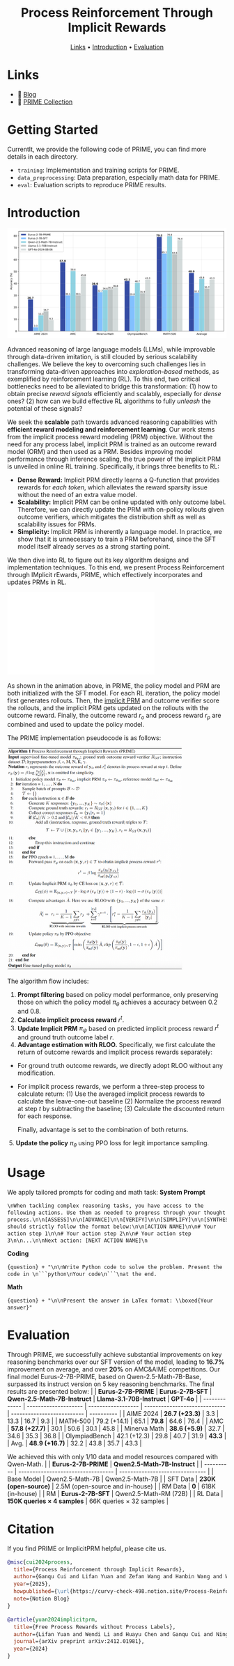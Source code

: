 <div align="center">

# Process Reinforcement Through Implicit Rewards

<p align="center">
    <a href="#links"> Links</a> •
    <a href="#introduction"> Introduction</a> •
    <a href="#evaluation">Evaluation</a>
</p>


</div>

# Links

- 📜 [Blog](https://curvy-check-498.notion.site/Process-Reinforcement-through-Implicit-Rewards-15f4fcb9c42180f1b498cc9b2eaf896f)
- 🤗 [PRIME Collection](https://huggingface.co/PRIME-RL)

# Getting Started

Currentlt, we provide the following code of PRIME, you can find more details in each directory.
- ``training``: Implementation and training scripts for PRIME.
- ``data_preprocessing``: Data preparation, especially math data for PRIME.
- ``eval``: Evaluation scripts to reproduce PRIME results.

# Introduction

![image-20241230162026156](./figures/performance.png)

Advanced reasoning of large language models (LLMs), while improvable through data-driven imitation, is still clouded by serious scalability challenges. We believe the key to overcoming such challenges lies in transforming data-driven approaches into *exploration-based* methods, as exemplified by reinforcement learning (RL). To this end, two critical bottlenecks need to be alleviated to bridge this transformation: (1) how to obtain precise *reward signals* efficiently and scalably, especially for *dense* ones? (2) how can we build effective RL algorithms to fully *unleash* the potential of these signals? 


We seek the **scalable** path towards advanced reasoning capabilities with **efficient reward modeling and reinforcement learning**. Our work stems from the implicit process reward modeling (PRM) objective. Without the need for any process label, implicit PRM is trained as an outcome reward model (ORM) and then used as a PRM. Besides improving model performance through inference scaling, the true power of the implicit PRM is unveiled in online RL training. Specifically, it brings three benefits to RL:
- **Dense Reward:** Implicit PRM directly learns a Q-function that provides rewards for *each token*, which alleviates the reward sparsity issue without the need of an extra value model.
- **Scalability:** Implicit PRM can be online updated with only outcome label. Therefore, we can directly update the PRM with on-policy rollouts given outcome verifiers, which mitigates the distribution shift as well as scalability issues for PRMs.
- **Simplicity:** Implicit PRM is inherently a language model. In practice, we show that it is unnecessary to train a PRM beforehand, since the SFT model itself already serves as a strong starting point.

We then dive into RL to figure out its key algorithm designs and implementation techniques. To this end, we present Process Reinforcement through IMplicit rEwards, PRIME, which effectively incorporates and updates PRMs in RL. 


<img src="./figures/prm.gif" alt="prm" style="zoom: 33%;" />

As shown in the animation above, in PRIME, the policy model and PRM are both initialized with the SFT model. For each RL iteration, the policy model first generates rollouts. Then, the [implicit PRM](https://arxiv.org/abs/2412.01981) and outcome verifier score the rollouts, and the implicit PRM gets updated on the rollouts with the outcome reward. Finally, the outcome reward $r_o$ and process reward $r_p$ are combined and used to update the policy model. 

The PRIME implementation pseudocode is as follows:

<img src="./figures/prime-algo.png" alt="prime-algo" style="zoom: 50%;" />

The algorithm flow includes:

1. **Prompt filtering** based on policy model performance, only preserving those on which the policy model $\pi_\theta$ achieves a accuracy between 0.2 and 0.8.
2. **Calculate implicit process reward** $r^t$.
3. **Update Implicit PRM** $\pi_\psi$ based on predicted implicit process reward $r^t$ and ground truth outcome label $r$.
4. **Advantage estimation with RLOO.** Specifically, we first calculate the return of outcome rewards and implicit process rewards separately:

- For ground truth outcome rewards, we directly adopt RLOO without any modification.

- For implicit process rewards, we perform a three-step process to calculate return: (1) Use the averaged implicit process rewards to calculate the leave-one-out baseline (2) Normalize the process reward at step $t$ by subtracting the baseline; (3) Calculate the discounted return for each response.

  Finally, advantage is set to the combination of both returns. 

​    5. **Update the policy** $\pi_\theta$ using PPO loss for legit importance sampling.


# Usage
We apply tailored prompts for coding and math task:
**System Prompt**
```
\nWhen tackling complex reasoning tasks, you have access to the following actions. Use them as needed to progress through your thought process.\n\n[ASSESS]\n\n[ADVANCE]\n\n[VERIFY]\n\n[SIMPLIFY]\n\n[SYNTHESIZE]\n\n[PIVOT]\n\n[OUTPUT]\n\nYou should strictly follow the format below:\n\n[ACTION NAME]\n\n# Your action step 1\n\n# Your action step 2\n\n# Your action step 3\n\n...\n\nNext action: [NEXT ACTION NAME]\n
```
**Coding**
```
{question} + "\n\nWrite Python code to solve the problem. Present the code in \n```python\nYour code\n```\nat the end.
```
**Math**
```
{question} + "\n\nPresent the answer in LaTex format: \\boxed{Your answer}"
```
# Evaluation
Through PRIME, we successfully achieve substantial improvements on key reasoning benchmarks over our SFT version of the model, leading to **16.7%** improvement on average, and over **20%** on AMC&AIME competitions. Our final model Eurus-2-7B-PRIME, based on Qwen-2.5-Math-7B-Base, surpassed its instruct version on 5 key reasoning benchmarks. 
The final results are presented below:
|               | **Eurus-2-7B-PRIME** | **Eurus-2-7B-SFT** | **Qwen-2.5-Math-7B-Instruct** | **Llama-3.1-70B-Instruct** | **GPT-4o** |
| ------------- | -------------------- | ------------------ | ----------------------------- | -------------------------- | ---------- |
| AIME 2024     | **26.7 (+23.3)**     | 3.3                | 13.3                          | 16.7                       | 9.3        |
| MATH-500      | 79.2 (+14.1)         | 65.1               | **79.8**                      | 64.6                       | 76.4       |
| AMC           | **57.8 (+27.7)**     | 30.1               | 50.6                          | 30.1                       | 45.8       |
| Minerva Math  | **38.6 (+5.9)**      | 32.7               | 34.6                          | 35.3                       | 36.8       |
| OlympiadBench | 42.1 (+12.3)         | 29.8               | 40.7                          | 31.9                       | **43.3**   |
| Avg.          | **48.9 (+16.7)**     | 32.2               | 43.8                          | 35.7                       | 43.3       |


We achieved this with only 1/10 data and model resources compared with Qwen-Math.
|            | **Eurus-2-7B-PRIME**               | **Qwen2.5-Math-7B-Instruct**    |
| ---------- | ---------------------------------- | ------------------------------- |
| Base Model | Qwen2.5-Math-7B                    | Qwen2.5-Math-7B                 |
| SFT Data   | **230K (open-source)**             | 2.5M (open-source and in-house) |
| RM Data    | **0**                              | 618K (in-house)                 |
| RM         | **Eurus-2-7B-SFT**                 | Qwen2.5-Math-RM (72B)           |
| RL Data    | **150K queries × 4 samples**  | 66K queries × 32 samples   |

# Citation
If you find PRIME or ImplicitPRM helpful, please cite us.

```bibtex
@misc{cui2024process,
  title={Process Reinforcement through Implicit Rewards},
  author={Ganqu Cui and Lifan Yuan and Zefan Wang and Hanbin Wang and Wendi Li and Bingxiang He and Yuchen Fan and Tianyu Yu and Qixin Xu and Weize Chen and Jiarui Yuan and Huayu Chen and Kaiyan Zhang and Xingtai Lv and Shuo Wang and Yuan Yao and Hao Peng and Yu Cheng and Zhiyuan Liu and Maosong Sun and Bowen Zhou and Ning Ding},
  year={2025},
  howpublished={\url{https://curvy-check-498.notion.site/Process-Reinforcement-through-Implicit-Rewards-15f4fcb9c42180f1b498cc9b2eaf896f}},
  note={Notion Blog}
}
```

```bibtex
@article{yuan2024implicitprm,
  title={Free Process Rewards without Process Labels},
  author={Lifan Yuan and Wendi Li and Huayu Chen and Ganqu Cui and Ning Ding and Kaiyan Zhang and Bowen Zhou and Zhiyuan Liu and Hao Peng},
  journal={arXiv preprint arXiv:2412.01981},
  year={2024}
}
```
